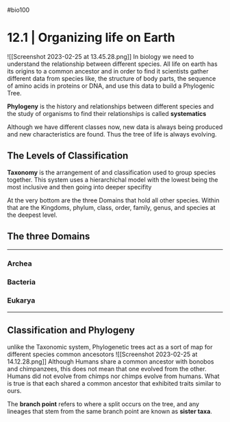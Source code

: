 #bio100 

# 12.1 | Organizing life on Earth
![[Screenshot 2023-02-25 at 13.45.28.png]]
In biology we need to understand the relationship between different species. All life on earth has its origins to a common ancestor and in order to find it scientists gather different data from species like, the structure of body parts, the sequence of amino acids in proteins or DNA, and use this data to build a Phylogenic Tree. 

**Phylogeny** is the history and relationships between different species and the study of organisms to find their relationships is called **systematics**

Although we have different classes now, new data is always being produced and new characteristics are found. Thus the tree of life is always evolving.

## The Levels of Classification
**Taxonomy** is the arrangement of and classification used to group species together. This system uses a hierarchichal model with the lowest being the most inclusive and then going into deeper specifity 

At the very bottom are the three Domains that hold all other species. Within that are the Kingdoms, phylum, class, order, family, genus, and species at the deepest level.

## The three Domains
***
### Archea
### Bacteria 
### Eukarya
*** 


## Classification and Phylogeny
unlike the Taxonomic system, Phylogenetic trees act as a sort of map for different species common ancesotors 
![[Screenshot 2023-02-25 at 14.12.28.png]]
Although Humans share a common ancestor with bonobos and chimpanzees, this does not mean that one evolved from the other. Humans did not evolve from chimps nor chimps evolve from humans. What is true is that each shared a common ancestor that exhibited traits similar to ours. 

The **branch point** refers to where a split occurs on the tree, and any lineages that stem from the same branch point are known as **sister taxa**. 
